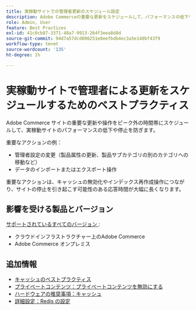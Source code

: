 ```yaml
---
title: 実稼動サイトでの管理者更新のスケジュール設定
description: Adobe Commerceの重要な更新をスケジュールして、パフォーマンスの低下や停止を防ぐためのベストプラクティスを説明します。
role: Admin, User
feature: Best Practices
exl-id: 41c0cb87-3371-48a7-9913-264f3eea8d8d
source-git-commit: 94d7a57dcd006251e8eefbdb4ec3a5e140bf43f9
workflow-type: tm+mt
source-wordcount: '135'
ht-degree: 1%

---
```


# 実稼動サイトで管理者による更新をスケジュールするためのベストプラクティス

Adobe Commerce サイトの重要な更新や操作をピーク外の時間帯にスケジュールして、実稼動サイトのパフォーマンスの低下や停止を防ぎます。

重要なアクションの例：

- 管理者設定の変更（製品属性の更新、製品サブカテゴリの別のカテゴリへの移動など）
- データのインポートまたはエクスポート操作

重要なアクションは、キャッシュの無効化やインデックス再作成操作につながり、サイトの停止を引き起こす可能性のある応答時間が大幅に長くなります。

## 影響を受ける製品とバージョン

[ サポートされているすべてのバージョン ](../../../release/versions.md):

- クラウドインフラストラクチャー上のAdobe Commerce
- Adobe Commerce オンプレミス

## 追加情報

- [ キャッシュのベストプラクティス ](https://docs.magento.com/user-guide/system/cache-management.html#best-practices-for-caching)
- [ プライベートコンテンツ：プライベートコンテンツを無効にする ](https://developer.adobe.com/commerce/php/development/cache/page/private-content/#invalidate-private-content)
- [ハードウェアの推奨事項：キャッシュ](../../../performance/hardware.md#caches)
- [詳細設定：Redis の設定](../../../performance/advanced-setup.md#set-up-redis)
